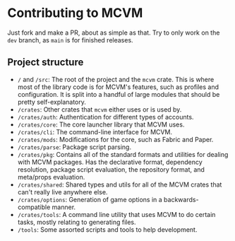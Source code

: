 # Contributing to MCVM
Just fork and make a PR, about as simple as that. Try to only work on the `dev` branch, as `main` is for finished releases.

## Project structure
- `/` and `/src`: The root of the project and the `mcvm` crate. This is where most of the library code is for MCVM's features, such as profiles and configuration. It is split into a handful of large modules that should be pretty self-explanatory.
- `/crates`: Other crates that `mcvm` either uses or is used by.
- `/crates/auth`: Authentication for different types of accounts.
- `/crates/core`: The core launcher library that MCVM uses.
- `/crates/cli`: The command-line interface for MCVM.
- `/crates/mods`: Modifications for the core, such as Fabric and Paper.
- `/crates/parse`: Package script parsing.
- `/crates/pkg`: Contains all of the standard formats and utilities for dealing with MCVM packages. Has the declarative format, dependency resolution, package script evaluation, the repository format, and meta/props evaluation.
- `/crates/shared`: Shared types and utils for all of the MCVM crates that can't really live anywhere else.
- `/crates/options`: Generation of game options in a backwards-compatible manner.
- `/crates/tools`: A command line utility that uses MCVM to do certain tasks, mostly relating to generating files.
- `/tools`: Some assorted scripts and tools to help development.
